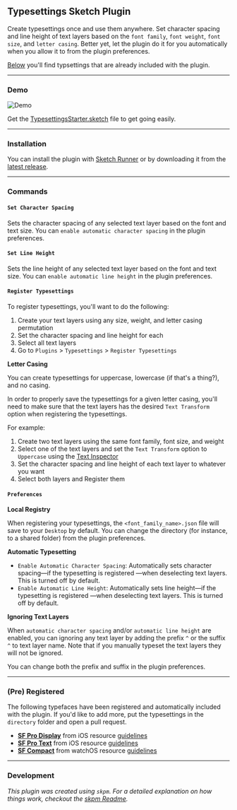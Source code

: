 ## Typesettings Sketch Plugin

Create typesettings once and use them anywhere. Set character spacing and line height of text layers based on the `font family`, `font weight`, `font size`, and `letter casing`. Better yet, let the plugin do it for you automatically when you allow it to from the plugin preferences.

[Below](#pre-registered) you'll find typsettings that are already included with the plugin.

---

### Demo

![Demo](/docs/demo.gif)

Get the [TypesettingsStarter.sketch](/sketch/TypesettingsStarter.sketch) file to get going easily.

---

### Installation

You can install the plugin with [Sketch Runner](https://sketchrunner.com) or by downloading it from the [latest release](https://github.com/buames/typesettings-sketch-plugin/releases/latest).

---

### Commands

#### `Set Character Spacing`

Sets the character spacing of any selected text layer based on the font and text size. You can `enable automatic character spacing` in the plugin preferences.

#### `Set Line Height`

Sets the line height of any selected text layer based on the font and text size. You can `enable automatic line height` in the plugin preferences.

#### `Register Typesettings`

To register typesettings, you'll want to do the following:

1. Create your text layers using any size, weight, and letter casing permutation
2. Set the character spacing and line height for each
2. Select all text layers
3. Go to `Plugins` > `Typesettings` > `Register Typesettings`

**Letter Casing**

You can create typesettings for uppercase, lowercase (if that's a thing?), and no casing.

In order to properly save the typesettings for a given letter casing, you'll need to make sure that the text layers has the desired `Text Transform` option when registering the typesettings.

For example:
1. Create two text layers using the same font family, font size, and weight
2. Select one of the text layers and set the `Text Transform` option to `Uppercase` using the [Text Inspector](https://sketchapp.com/docs/text/text-inspector)
3. Set the character spacing and line height of each text layer to whatever you want
4. Select both layers and Register them

#### `Preferences`

**Local Registry**

When registering your typesettings, the `<font_family_name>.json` file will save to your `Desktop` by default. You can change the directory (for instance, to a shared folder) from the plugin preferences.

**Automatic Typesetting**

- `Enable Automatic Character Spacing`: Automatically sets character spacing—if the typesetting is registered —when deselecting text layers. This is turned off by default.
- `Enable Automatic Line Height`: Automatically sets line height—if the typesetting is registered —when deselecting text layers. This is turned off by default.

**Ignoring Text Layers**

When `automatic character spacing` and/or `automatic line height` are enabled, you can ignoring any text layer by adding the prefix `^` or the suffix `^` to text layer name. Note that if you manually typeset the text layers they will not be ignored.

You can change both the prefix and suffix in the plugin preferences.

--- 

### (Pre) Registered

The following typefaces have been registered and automatically included with the plugin. If you'd like to add more, put the typesettings in the `directory` folder and open a pull request.

- **[SF Pro Display](https://developer.apple.com/fonts)** from iOS resource [guidelines](https://developer.apple.com/design/resources)
- **[SF Pro Text](https://developer.apple.com/fonts)** from iOS resource [guidelines](https://developer.apple.com/design/resources)
- **[SF Compact](https://developer.apple.com/fonts)** from watchOS resource [guidelines](https://developer.apple.com/design/resources)

--- 

### Development

_This plugin was created using `skpm`. For a detailed explanation on how things work, checkout the [skpm Readme](https://github.com/skpm/skpm/blob/master/README.md)._

